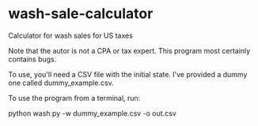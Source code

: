 # wash-sale-calculator
Calculator for wash sales for US taxes

Note that the autor is not a CPA or tax expert. This program most certainly contains bugs.

To use, you'll need a CSV file with the initial state. I've provided a dummy one called dummy_example.csv.

To use the program from a terminal, run:

python wash.py -w dummy_example.csv -o out.csv

